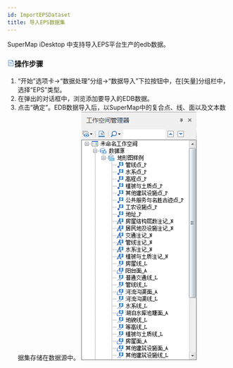 ```yaml
---
id: ImportEPSDataset
title: 导入EPS数据集
---
```

SuperMap iDesktop 中支持导入EPS平台生产的edb数据。

### ![](../../img/read.gif)操作步骤

  1. “开始”选项卡→“数据处理”分组→“数据导入”下拉按钮中，在[矢量]分组栏中，选择“EPS”类型。 
  2. 在弹出的对话框中，浏览添加要导入的EDB数据。
  3. 点击“确定”。EDB数据导入后，以SuperMap中的复合点、线、面以及文本数据集存储在数据源中。
![](img/ImportEPSData.png)  
